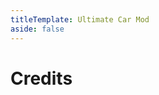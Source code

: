 ```yaml
---
titleTemplate: Ultimate Car Mod
aside: false
---
```


# Credits

<Credits :credits="credits"/>

<script setup>
const credits = [
  {
    element: {
      name: "Block Models",
    },
    name: {
      name: "Bommel24",
      link: "https://github.com/Bommel24",
    },
  },
  {
    element: {
      name: "3 Cylinder Engine Sounds",
      link: "https://freesound.org/people/qubodup/sounds/147243/",
    },
    license: {
      name: "Creative Commons Attribution License",
      link: "https://creativecommons.org/licenses/by/3.0/legalcode",
    },
    name: { name: "qubodup" },
  },
  {
    element: {
      name: "TruckEngine Sounds",
      link: "https://freesound.org/people/willybilly1984/sounds/345336/",
    },
    license: {
      name: "Creative Commons Attribution License",
      link: "https://creativecommons.org/licenses/by/3.0/legalcode",
    },
    name: { name: "willybilly1984" },
  },
  {
    element: {
      name: "Gas Station Attendant Sounds",
      link: "https://freesound.org/people/XiiiSamples/sounds/382268/",
    },
    license: {
      name: "Creative Commons 0 License",
      link: "https://creativecommons.org/publicdomain/zero/1.0/",
    },
    name: { name: "XiiiSamples" },
  },
  {
    element: { name: "Chinese Simplified (China) translation" },
    name: {
      name: "Aemande123",
      link: "https://github.com/Aemande123",
    },
  },
  {
    element: { name: "Italian translation" },
    name: {
      name: "DarkMysteryGG",
      link: "https://github.com/DarkMysteryGG",
    },
  },
  {
    element: { name: "Spanish translation" },
    name: {
      name: "DarkWolf260",
      link: "https://github.com/DarkWolf260",
    },
  },
  {
    element: { name: "Chinese Simplified (China) translation" },
    name: {
      name: "mc-kaishixiaxue",
      link: "https://github.com/mc-kaishixiaxue",
    },
  },
  {
    element: { name: "Polish translation" },
    name: {
      name: "Aleksszz",
      link: "https://github.com/Aleksszz",
    },
  },
];
</script>
